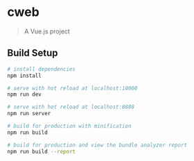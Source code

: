 # cweb

> A Vue.js project

## Build Setup

``` bash
# install dependencies
npm install

# serve with hot reload at localhost:10000
npm run dev

# serve with hot reload at localhost:8888
npm run server

# build for production with minification
npm run build

# build for production and view the bundle analyzer report
npm run build --report
